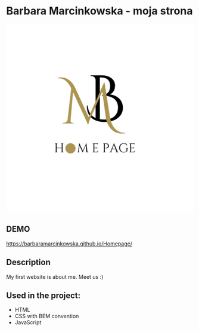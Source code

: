 # Barbara Marcinkowska - moja strona
 ![og:image](https://github.com/BarbaraMarcinkowska/Homepage/blob/main/images/share.png?raw=true)

## DEMO 
https://barbaramarcinkowska.github.io/Homepage/ 

## Description
My first website is about me. Meet us :)
## Used in the project:
- HTML
- CSS with BEM convention
- JavaScript
